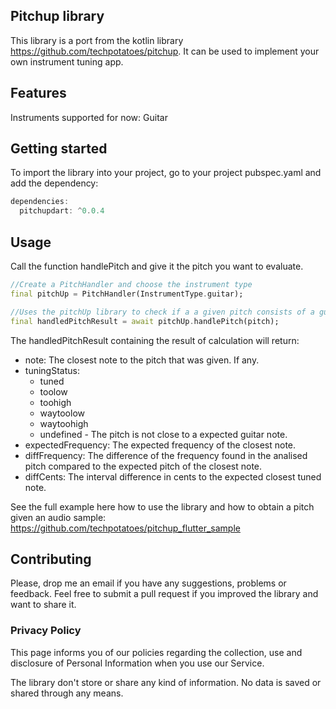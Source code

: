 ## Pitchup library

This library is a port from the kotlin library https://github.com/techpotatoes/pitchup. It can be used to implement your own instrument tuning app.

## Features

Instruments supported for now: Guitar

## Getting started

To import the library into your project, go to your project pubspec.yaml and add the dependency: 

```dart
dependencies:
  pitchupdart: ^0.0.4
```

## Usage

Call the function handlePitch and give it the pitch you want to evaluate. 

```dart
//Create a PitchHandler and choose the instrument type
final pitchUp = PitchHandler(InstrumentType.guitar);

//Uses the pitchUp library to check if a a given pitch consists of a guitar note and if it's tuned 
final handledPitchResult = await pitchUp.handlePitch(pitch);
```

The handledPitchResult containing the result of calculation will return: 
  
  - note: The closest note to the pitch that was given. If any.
  - tuningStatus: 
    - tuned
    - toolow
    - toohigh
    - waytoolow
    - waytoohigh
    - undefined - The pitch is not close to a expected guitar note.
  - expectedFrequency: The expected frequency of the closest note.
  - diffFrequency: The difference of the frequency found in the analised pitch compared to the expected pitch of the closest note. 
  - diffCents: The interval difference in cents to the expected closest tuned note. 

See the full example here how to use the library and how to obtain a pitch given an audio sample: https://github.com/techpotatoes/pitchup_flutter_sample

## Contributing

Please, drop me an email if you have any suggestions, problems or feedback. Feel free to submit a pull request if you improved the library and want to share it. 

### Privacy Policy

This page informs you of our policies regarding the collection, use and disclosure of Personal Information when you use our Service.

The library don't store or share any kind of information. No data is saved or shared through any means. 
